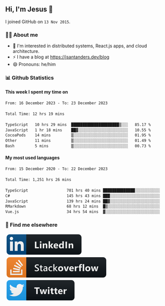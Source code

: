 ## Hi, I'm Jesus 👋

I joined GitHub on `13 Nov 2015`.

<!-- Talking about you -->

### 👨‍💻 About me

- 👦 I'm interested in distributed systems, React.js apps, and cloud architecture.
- ⚡️ I have a blog at <https://jsantanders.dev/blog>
- 😄 Pronouns: he/him

### 📊 Github Statistics

#### This week I spent my time on

<!--START_SECTION:weekly-->

```txt
From: 16 December 2023 - To: 23 December 2023

Total Time: 12 hrs 19 mins

TypeScript   10 hrs 29 mins  █████████████████████▒░░░   85.17 %
JavaScript   1 hr 18 mins    ██▓░░░░░░░░░░░░░░░░░░░░░░   10.55 %
CocoaPods    14 mins         ▒░░░░░░░░░░░░░░░░░░░░░░░░   01.95 %
Other        11 mins         ▒░░░░░░░░░░░░░░░░░░░░░░░░   01.49 %
Bash         5 mins          ▒░░░░░░░░░░░░░░░░░░░░░░░░   00.73 %
```

<!--END_SECTION:weekly-->

#### My most used languages

<!--START_SECTION:alltime-->

```txt
From: 15 December 2020 - To: 22 December 2023

Total Time: 1,251 hrs 26 mins

TypeScript                 701 hrs 40 mins ██████████████░░░░░░░░░░░   56.07 %
C#                         145 hrs 43 mins ███░░░░░░░░░░░░░░░░░░░░░░   11.64 %
JavaScript                 139 hrs 24 mins ██▓░░░░░░░░░░░░░░░░░░░░░░   11.14 %
RMarkdown                  68 hrs 12 mins  █▒░░░░░░░░░░░░░░░░░░░░░░░   05.45 %
Vue.js                     34 hrs 54 mins  ▓░░░░░░░░░░░░░░░░░░░░░░░░   02.79 %
```

<!--END_SECTION:alltime-->

### 📢 Find me elsewhere

<p>
  <a target="_blank" href="https://linkedin.com/in/jsantanders">
    <img src="https://github.com/jsantanders/jsantanders/blob/master/img/linkedin.svg" alt="LinkedIn" style="vertical-align:top; margin:4px">
  </a>
  
  <a target="_blank" href="https://stackoverflow.com/users/7318331/jesus-santander">
    <img src="https://github.com/jsantanders/jsantanders/blob/master/img/stackoverflow.svg" alt="StackOverflow" style="vertical-align:top; margin:4px">
  </a>
  
  <a target="_blank" href="http://twitter.com/jsantanders">
    <img src="https://github.com/jsantanders/jsantanders/blob/master/img/twitter.svg" alt="Twitter" style="vertical-align:top; margin:4px">
  </a>
</p>
